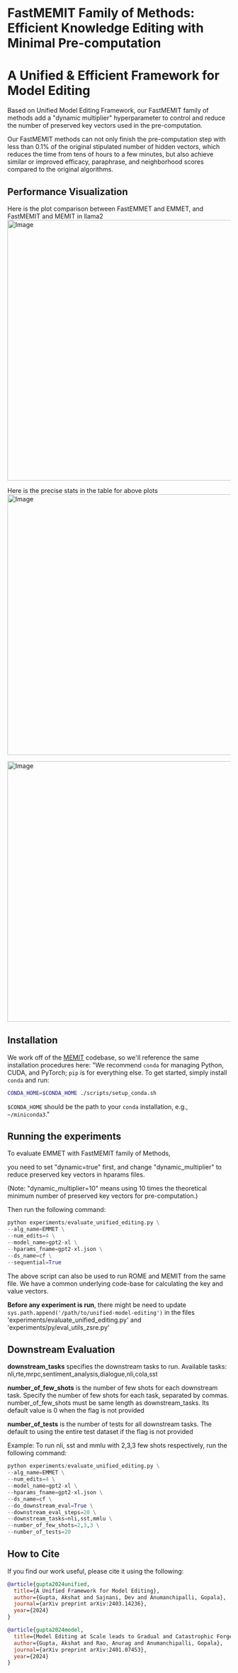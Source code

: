 # FastMEMIT Family of Methods: Efficient Knowledge Editing with Minimal Pre-computation

# A Unified & Efficient Framework for Model Editing

Based on Unified Model Editing Framework, our FastMEMIT family of methods add a "dynamic multiplier" hyperparameter to control and reduce the number of preserved key vectors used in the pre-computation. 

Our FastMEMIT methods can not only finish the pre-computation step with less than 0.1% of the original stipulated number of hidden vectors, which reduces the time from tens of hours to a few minutes, but also achieve similar or improved efficacy, paraphrase, and neighborhood scores compared to the original algorithms. 

## Performance Visualization
Here is the plot comparison between FastEMMET and EMMET, and FastMEMIT and MEMIT in llama2
<img width="588" alt="Image" src="https://github.com/user-attachments/assets/d6c4a150-5204-4d80-a0da-1eb37d156925" />

Here is the precise stats in the table for above plots
<img width="588" alt="Image" src="https://github.com/user-attachments/assets/5ff52e86-dd67-403f-95c5-dd348cf93e95" />

<img width="588" alt="Image" src="https://github.com/user-attachments/assets/2da9b023-29dd-42c3-8735-e2aa3bab50e7" />

## Installation
We work off of the [MEMIT](https://github.com/kmeng01/memit) codebase, so we'll reference the same installation procedures here: 
"We recommend `conda` for managing Python, CUDA, and PyTorch; `pip` is for everything else. To get started, simply install `conda` and run:
```bash
CONDA_HOME=$CONDA_HOME ./scripts/setup_conda.sh
```

`$CONDA_HOME` should be the path to your `conda` installation, e.g., `~/miniconda3`."


## Running the experiments

To evaluate EMMET with FastMEMIT family of Methods, 

you need to set "dynamic=true" first, and change "dynamic_multiplier" to reduce preserved key vectors in hparams files.

(Note: "dynamic_multiplier=10" means using 10 times the theoretical minimum number of preserved key vectors for pre-computation.)

Then run the following command:

```python
python experiments/evaluate_unified_editing.py \
--alg_name=EMMET \
--num_edits=4 \
--model_name=gpt2-xl \
--hparams_fname=gpt2-xl.json \
--ds_name=cf \
--sequential=True
```

The above script can also be used to run ROME and MEMIT from the same file. We have a common underlying code-base for calculating the key and value vectors.

**Before any experiment is run**, there might be need to update ```sys.path.append('/path/to/unified-model-editing')``` in the files 'experiments/evaluate_unified_editing.py' and 'experiments/py/eval_utils_zsre.py' 

## Downstream Evaluation

**downstream_tasks** specifies the downstream tasks to run. Available tasks: nli,rte,mrpc,sentiment_analysis,dialogue,nli,cola,sst

**number_of_few_shots** is the number of few shots for each downstream task. Specify the number of few shots for each task, separated by commas. number_of_few_shots must be same length as downstream_tasks. Its default value is 0 when the flag is not provided

**number_of_tests** is the number of tests for all downstream tasks. The default to using the entire test dataset if the flag is not provided

Example:
To run nli, sst and mmlu with 2,3,3 few shots respectively, run the following command:

```python
python experiments/evaluate_unified_editing.py \
--alg_name=EMMET \
--num_edits=4 \
--model_name=gpt2-xl \
--hparams_fname=gpt2-xl.json \
--ds_name=cf \
--do_downstream_eval=True \
--downstream_eval_steps=20 \
--downstream_tasks=nli,sst,mmlu \
--number_of_few_shots=2,3,3 \
--number_of_tests=20
```

## How to Cite
If you find our work useful, please cite it using the following:


```bibtex
@article{gupta2024unified,
  title={A Unified Framework for Model Editing},
  author={Gupta, Akshat and Sajnani, Dev and Anumanchipalli, Gopala},
  journal={arXiv preprint arXiv:2403.14236},
  year={2024}
}
```

```bibtex
@article{gupta2024model,
  title={Model Editing at Scale leads to Gradual and Catastrophic Forgetting},
  author={Gupta, Akshat and Rao, Anurag and Anumanchipalli, Gopala},
  journal={arXiv preprint arXiv:2401.07453},
  year={2024}
}
```
